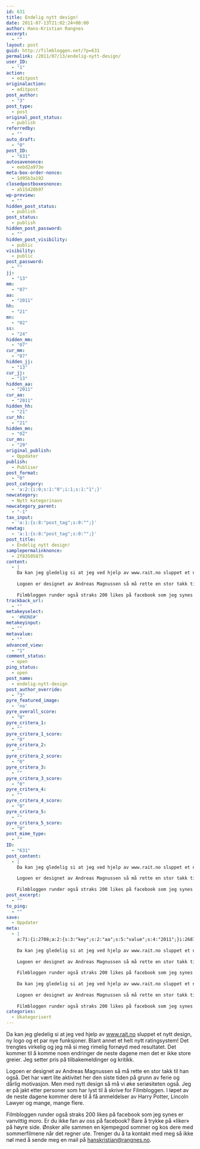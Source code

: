 ```yaml
---
id: 631
title: Endelig nytt design!
date: 2011-07-13T21:02:24+00:00
author: Hans-Kristian Rangnes
excerpt:
  - ""
layout: post
guid: http://filmbloggen.net/?p=631
permalink: /2011/07/13/endelig-nytt-design/
user_ID:
  - "1"
action:
  - editpost
originalaction:
  - editpost
post_author:
  - "3"
post_type:
  - post
original_post_status:
  - publish
referredby:
  - ""
auto_draft:
  - "0"
post_ID:
  - "631"
autosavenonce:
  - eebd2a973e
meta-box-order-nonce:
  - 1d95b3a192
closedpostboxesnonce:
  - a515428b97
wp-preview:
  - ""
hidden_post_status:
  - publish
post_status:
  - publish
hidden_post_password:
  - ""
hidden_post_visibility:
  - public
visibility:
  - public
post_password:
  - ""
jj:
  - "13"
mm:
  - "07"
aa:
  - "2011"
hh:
  - "21"
mn:
  - "02"
ss:
  - "24"
hidden_mm:
  - "07"
cur_mm:
  - "07"
hidden_jj:
  - "13"
cur_jj:
  - "13"
hidden_aa:
  - "2011"
cur_aa:
  - "2011"
hidden_hh:
  - "21"
cur_hh:
  - "21"
hidden_mn:
  - "02"
cur_mn:
  - "29"
original_publish:
  - Oppdater
publish:
  - Publiser
post_format:
  - "0"
post_category:
  - 'a:2:{i:0;s:1:"0";i:1;s:1:"1";}'
newcategory:
  - Nytt kategorinavn
newcategory_parent:
  - "-1"
tax_input:
  - 'a:1:{s:8:"post_tag";s:0:"";}'
newtag:
  - 'a:1:{s:8:"post_tag";s:0:"";}'
post_title:
  - Endelig nytt design!
samplepermalinknonce:
  - 2f83505875
content:
  - |
    Da kan jeg gledelig si at jeg ved hjelp av www.rait.no sluppet et nytt design, ny logo og et par nye funksjoner. Blant annet et helt nytt ratingsystem! Det trengtes virkelig og jeg må si meg rimelig fornøyd med resultatet. Det kommer til å komme noen endringer de neste dagene men det er ikke store greier. Jeg setter pris på tilbakemeldinger og kritikk.
    
    Logoen er designet av Andreas Magnussen så må rette en stor takk til han også. Det har vært lite aktivitet her den siste tiden på grunn av ferie og dårlig motivasjon. Men med nytt design så må vi øke seriøsiteten også. Jeg er på jakt etter personer som har lyst til å skrive for Filmbloggen. I løpet av de neste dagene kommer dere til å få anmeldelser av Harry Potter, Lincoln Lawyer og mange, mange flere.
    
    Filmbloggen runder også straks 200 likes på facebook som jeg synes er vanvittig moro. Er du ikke fan av oss på facebook? Bare å trykke på "liker" på høyre side. Ønsker alle sammen en kjempegod sommer og kos dere med sommerfilmene når det regner ute. Trenger du å ta kontakt med meg så ikke nøl med å sende meg en mail på hanskristian@rangnes.no.
trackback_url:
  - ""
metakeyselect:
  - '#NONE#'
metakeyinput:
  - ""
metavalue:
  - ""
advanced_view:
  - "1"
comment_status:
  - open
ping_status:
  - open
post_name:
  - endelig-nytt-design
post_author_override:
  - "3"
pyre_featured_image:
  - 'no'
pyre_overall_score:
  - "0"
pyre_critera_1:
  - ""
pyre_critera_1_score:
  - "0"
pyre_critera_2:
  - ""
pyre_critera_2_score:
  - "0"
pyre_critera_3:
  - ""
pyre_critera_3_score:
  - "0"
pyre_critera_4:
  - ""
pyre_critera_4_score:
  - "0"
pyre_critera_5:
  - ""
pyre_critera_5_score:
  - "0"
post_mime_type:
  - ""
ID:
  - "631"
post_content:
  - |
    Da kan jeg gledelig si at jeg ved hjelp av www.rait.no sluppet et nytt design, ny logo og et par nye funksjoner. Blant annet et helt nytt ratingsystem! Det trengtes virkelig og jeg må si meg rimelig fornøyd med resultatet. Det kommer til å komme noen endringer de neste dagene men det er ikke store greier. Jeg setter pris på tilbakemeldinger og kritikk.
    
    Logoen er designet av Andreas Magnussen så må rette en stor takk til han også. Det har vært lite aktivitet her den siste tiden på grunn av ferie og dårlig motivasjon. Men med nytt design så må vi øke seriøsiteten også. Jeg er på jakt etter personer som har lyst til å skrive for Filmbloggen. I løpet av de neste dagene kommer dere til å få anmeldelser av Harry Potter, Lincoln Lawyer og mange, mange flere.
    
    Filmbloggen runder også straks 200 likes på facebook som jeg synes er vanvittig moro. Er du ikke fan av oss på facebook? Bare å trykke på "liker" på høyre side. Ønsker alle sammen en kjempegod sommer og kos dere med sommerfilmene når det regner ute. Trenger du å ta kontakt med meg så ikke nøl med å sende meg en mail på hanskristian@rangnes.no.
post_excerpt:
  - ""
to_ping:
  - ""
save:
  - Oppdater
meta:
  - |
    a:71:{i:2708;a:2:{s:3:"key";s:2:"aa";s:5:"value";s:4:"2011";}i:2687;a:2:{s:3:"key";s:6:"action";s:5:"value";s:8:"editpost";}i:2740;a:2:{s:3:"key";s:13:"advanced_view";s:5:"value";s:1:"1";}i:2696;a:2:{s:3:"key";s:13:"autosavenonce";s:5:"value";s:10:"9268aef67a";}i:2694;a:2:{s:3:"key";s:10:"auto_draft";s:5:"value";s:1:"0";}i:2698;a:2:{s:3:"key";s:20:"closedpostboxesnonce";s:5:"value";s:10:"19036f2965";}i:2741;a:2:{s:3:"key";s:14:"comment_status";s:5:"value";s:4:"open";}i:2733;a:2:{s:3:"key";s:7:"content";s:5:"value";s:1341:"<img class="size-full wp-image-637 alignleft" title="filmbloggen_180x105" src="http://filmbloggen.net/wp-content/uploads//2011/07/filmbloggen_180x1051.png" alt="" width="180" height="105" />
    
    Da kan jeg gledelig si at jeg ved hjelp av www.rait.no sluppet et nytt design, ny logo og et par nye funksjoner. Blant annet et helt nytt ratingsystem! Det trengtes virkelig og jeg må si meg rimelig fornøyd med resultatet. Det kommer til å komme noen endringer de neste dagene men det er ikke store greier. Jeg setter pris på tilbakemeldinger og kritikk.
    
    Logoen er designet av Andreas Magnussen så må rette en stor takk til han også. Det har vært lite aktivitet her den siste tiden på grunn av ferie og dårlig motivasjon. Men med nytt design så må vi øke seriøsiteten også. Jeg er på jakt etter personer som har lyst til å skrive for Filmbloggen. I løpet av de neste dagene kommer dere til å få anmeldelser av Harry Potter, Lincoln Lawyer og mange, mange flere.
    
    Filmbloggen runder også straks 200 likes på facebook som jeg synes er vanvittig moro. Er du ikke fan av oss på facebook? Bare å trykke på "liker" på høyre side. Ønsker alle sammen en kjempegod sommer og kos dere med sommerfilmene når det regner ute. Trenger du å ta kontakt med meg så ikke nøl med å sende meg en mail på hanskristian@rangnes.no.";}i:2717;a:2:{s:3:"key";s:6:"cur_aa";s:5:"value";s:4:"2011";}i:2719;a:2:{s:3:"key";s:6:"cur_hh";s:5:"value";s:2:"21";}i:2715;a:2:{s:3:"key";s:6:"cur_jj";s:5:"value";s:2:"13";}i:2713;a:2:{s:3:"key";s:6:"cur_mm";s:5:"value";s:2:"07";}i:2721;a:2:{s:3:"key";s:6:"cur_mn";s:5:"value";s:2:"23";}i:2734;a:2:{s:3:"key";s:7:"excerpt";s:5:"value";s:0:"";}i:2709;a:2:{s:3:"key";s:2:"hh";s:5:"value";s:2:"21";}i:2716;a:2:{s:3:"key";s:9:"hidden_aa";s:5:"value";s:4:"2011";}i:2718;a:2:{s:3:"key";s:9:"hidden_hh";s:5:"value";s:2:"21";}i:2714;a:2:{s:3:"key";s:9:"hidden_jj";s:5:"value";s:2:"13";}i:2712;a:2:{s:3:"key";s:9:"hidden_mm";s:5:"value";s:2:"07";}i:2720;a:2:{s:3:"key";s:9:"hidden_mn";s:5:"value";s:2:"02";}i:2702;a:2:{s:3:"key";s:20:"hidden_post_password";s:5:"value";s:0:"";}i:2700;a:2:{s:3:"key";s:18:"hidden_post_status";s:5:"value";s:7:"publish";}i:2703;a:2:{s:3:"key";s:22:"hidden_post_visibility";s:5:"value";s:6:"public";}i:2758;a:2:{s:3:"key";s:2:"ID";s:5:"value";s:3:"631";}i:2706;a:2:{s:3:"key";s:2:"jj";s:5:"value";s:2:"13";}i:2697;a:2:{s:3:"key";s:20:"meta-box-order-nonce";s:5:"value";s:10:"3efe374e76";}i:2737;a:2:{s:3:"key";s:12:"metakeyinput";s:5:"value";s:0:"";}i:2736;a:2:{s:3:"key";s:13:"metakeyselect";s:5:"value";s:6:"#NONE#";}i:2738;a:2:{s:3:"key";s:9:"metavalue";s:5:"value";s:0:"";}i:2707;a:2:{s:3:"key";s:2:"mm";s:5:"value";s:2:"07";}i:2710;a:2:{s:3:"key";s:2:"mn";s:5:"value";s:2:"02";}i:2726;a:2:{s:3:"key";s:11:"newcategory";s:5:"value";s:17:"Nytt kategorinavn";}i:2727;a:2:{s:3:"key";s:18:"newcategory_parent";s:5:"value";s:2:"-1";}i:2688;a:2:{s:3:"key";s:14:"originalaction";s:5:"value";s:8:"editpost";}i:2691;a:2:{s:3:"key";s:20:"original_post_status";s:5:"value";s:7:"publish";}i:2722;a:2:{s:3:"key";s:16:"original_publish";s:5:"value";s:8:"Oppdater";}i:2742;a:2:{s:3:"key";s:11:"ping_status";s:5:"value";s:4:"open";}i:2689;a:2:{s:3:"key";s:11:"post_author";s:5:"value";s:1:"3";}i:2744;a:2:{s:3:"key";s:20:"post_author_override";s:5:"value";s:1:"3";}i:2759;a:2:{s:3:"key";s:12:"post_content";s:5:"value";s:1341:"<img class="size-full wp-image-637 alignleft" title="filmbloggen_180x105" src="http://filmbloggen.net/wp-content/uploads//2011/07/filmbloggen_180x1051.png" alt="" width="180" height="105" />
    
    Da kan jeg gledelig si at jeg ved hjelp av www.rait.no sluppet et nytt design, ny logo og et par nye funksjoner. Blant annet et helt nytt ratingsystem! Det trengtes virkelig og jeg må si meg rimelig fornøyd med resultatet. Det kommer til å komme noen endringer de neste dagene men det er ikke store greier. Jeg setter pris på tilbakemeldinger og kritikk.
    
    Logoen er designet av Andreas Magnussen så må rette en stor takk til han også. Det har vært lite aktivitet her den siste tiden på grunn av ferie og dårlig motivasjon. Men med nytt design så må vi øke seriøsiteten også. Jeg er på jakt etter personer som har lyst til å skrive for Filmbloggen. I løpet av de neste dagene kommer dere til å få anmeldelser av Harry Potter, Lincoln Lawyer og mange, mange flere.
    
    Filmbloggen runder også straks 200 likes på facebook som jeg synes er vanvittig moro. Er du ikke fan av oss på facebook? Bare å trykke på "liker" på høyre side. Ønsker alle sammen en kjempegod sommer og kos dere med sommerfilmene når det regner ute. Trenger du å ta kontakt med meg så ikke nøl med å sende meg en mail på hanskristian@rangnes.no.";}i:2760;a:2:{s:3:"key";s:12:"post_excerpt";s:5:"value";s:0:"";}i:2724;a:2:{s:3:"key";s:11:"post_format";s:5:"value";s:1:"0";}i:2695;a:2:{s:3:"key";s:7:"post_ID";s:5:"value";s:3:"631";}i:2757;a:2:{s:3:"key";s:14:"post_mime_type";s:5:"value";s:0:"";}i:2743;a:2:{s:3:"key";s:9:"post_name";s:5:"value";s:19:"endelig-nytt-design";}i:2705;a:2:{s:3:"key";s:13:"post_password";s:5:"value";s:0:"";}i:2701;a:2:{s:3:"key";s:11:"post_status";s:5:"value";s:7:"publish";}i:2731;a:2:{s:3:"key";s:10:"post_title";s:5:"value";s:20:"Endelig nytt design!";}i:2690;a:2:{s:3:"key";s:9:"post_type";s:5:"value";s:4:"post";}i:2723;a:2:{s:3:"key";s:7:"publish";s:5:"value";s:8:"Publiser";}i:2747;a:2:{s:3:"key";s:14:"pyre_critera_1";s:5:"value";s:0:"";}i:2748;a:2:{s:3:"key";s:20:"pyre_critera_1_score";s:5:"value";s:1:"0";}i:2749;a:2:{s:3:"key";s:14:"pyre_critera_2";s:5:"value";s:0:"";}i:2750;a:2:{s:3:"key";s:20:"pyre_critera_2_score";s:5:"value";s:1:"0";}i:2751;a:2:{s:3:"key";s:14:"pyre_critera_3";s:5:"value";s:0:"";}i:2752;a:2:{s:3:"key";s:20:"pyre_critera_3_score";s:5:"value";s:1:"0";}i:2753;a:2:{s:3:"key";s:14:"pyre_critera_4";s:5:"value";s:0:"";}i:2754;a:2:{s:3:"key";s:20:"pyre_critera_4_score";s:5:"value";s:1:"0";}i:2755;a:2:{s:3:"key";s:14:"pyre_critera_5";s:5:"value";s:0:"";}i:2756;a:2:{s:3:"key";s:20:"pyre_critera_5_score";s:5:"value";s:1:"0";}i:2745;a:2:{s:3:"key";s:19:"pyre_featured_image";s:5:"value";s:2:"no";}i:2746;a:2:{s:3:"key";s:18:"pyre_overall_score";s:5:"value";s:1:"0";}i:2692;a:2:{s:3:"key";s:10:"referredby";s:5:"value";s:40:"http://filmbloggen.net/wp-admin/edit.php";}i:2732;a:2:{s:3:"key";s:20:"samplepermalinknonce";s:5:"value";s:10:"d9768bff12";}i:2764;a:2:{s:3:"key";s:4:"save";s:5:"value";s:8:"Oppdater";}i:2711;a:2:{s:3:"key";s:2:"ss";s:5:"value";s:2:"24";}i:2761;a:2:{s:3:"key";s:7:"to_ping";s:5:"value";s:0:"";}i:2735;a:2:{s:3:"key";s:13:"trackback_url";s:5:"value";s:0:"";}i:2686;a:2:{s:3:"key";s:7:"user_ID";s:5:"value";s:1:"3";}i:2704;a:2:{s:3:"key";s:10:"visibility";s:5:"value";s:6:"public";}i:2699;a:2:{s:3:"key";s:10:"wp-preview";s:5:"value";s:0:"";}}
categories:
  - Ukategorisert
---
```

Da kan jeg gledelig si at jeg ved hjelp av www.rait.no sluppet et nytt design, ny logo og et par nye funksjoner. Blant annet et helt nytt ratingsystem! Det trengtes virkelig og jeg må si meg rimelig fornøyd med resultatet. Det kommer til å komme noen endringer de neste dagene men det er ikke store greier. Jeg setter pris på tilbakemeldinger og kritikk.

Logoen er designet av Andreas Magnussen så må rette en stor takk til han også. Det har vært lite aktivitet her den siste tiden på grunn av ferie og dårlig motivasjon. Men med nytt design så må vi øke seriøsiteten også. Jeg er på jakt etter personer som har lyst til å skrive for Filmbloggen. I løpet av de neste dagene kommer dere til å få anmeldelser av Harry Potter, Lincoln Lawyer og mange, mange flere.

Filmbloggen runder også straks 200 likes på facebook som jeg synes er vanvittig moro. Er du ikke fan av oss på facebook? Bare å trykke på &laquo;liker&raquo; på høyre side. Ønsker alle sammen en kjempegod sommer og kos dere med sommerfilmene når det regner ute. Trenger du å ta kontakt med meg så ikke nøl med å sende meg en mail på hanskristian@rangnes.no.